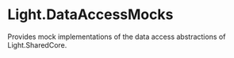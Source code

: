 # Light.DataAccessMocks
Provides mock implementations of the data access abstractions of Light.SharedCore.
